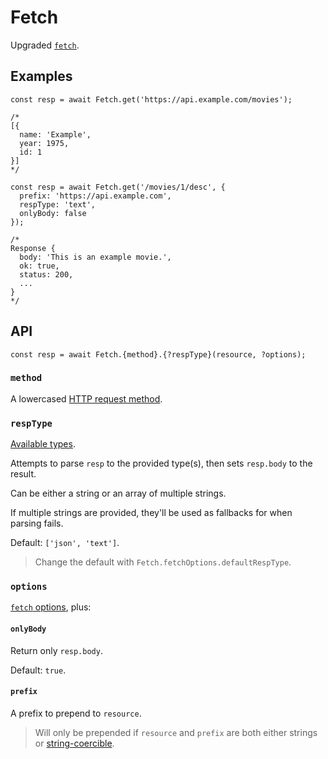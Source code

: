 # Fetch

Upgraded [`fetch`].

## Examples

```JS
const resp = await Fetch.get('https://api.example.com/movies');

/*
[{
  name: 'Example',
  year: 1975,
  id: 1
}]
*/
```

```JS
const resp = await Fetch.get('/movies/1/desc', {
  prefix: 'https://api.example.com',
  respType: 'text',
  onlyBody: false
});

/*
Response {
  body: 'This is an example movie.',
  ok: true,
  status: 200,
  ...
}
*/
```


## API

```JS
const resp = await Fetch.{method}.{?respType}(resource, ?options);
```

### `method`

A lowercased [HTTP request method].

### `respType`

[Available types].

Attempts to parse `resp` to the provided type(s), then sets `resp.body` to the result.

Can be either a string or an array of multiple strings.

If multiple strings are provided, they'll be used as fallbacks for when parsing fails.

Default: `['json', 'text']`.

> Change the default with `Fetch.fetchOptions.defaultRespType`.

### `options`

[`fetch` options], plus:

#### `onlyBody`

Return only `resp.body`.

Default: `true`.

#### `prefix`

A prefix to prepend to `resource`.

> Will only be prepended if `resource` and `prefix` are both either strings or [string-coercible].


[`fetch`]: https://developer.mozilla.org/en-US/docs/Web/API/Fetch_API/Using_Fetch
[HTTP request method]: https://developer.mozilla.org/en-US/docs/Web/HTTP/Methods
[Available types]: https://developer.mozilla.org/en-US/docs/Web/API/Response#instance_methods
[`fetch` options]: https://developer.mozilla.org/en-US/docs/Web/API/RequestInit
[string-coercible]: https://developer.mozilla.org/en-US/docs/Web/JavaScript/Reference/Global_Objects/String#string_coercion

